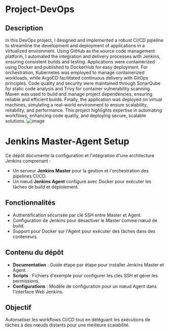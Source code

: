 # Project-DevOps
## Description
In this DevOps project, I designed and implemented a robust CI/CD pipeline to streamline the development and deployment of applications in a virtualized environment. Using GitHub as the source code management platform, I automated the integration and delivery processes with Jenkins, ensuring consistent builds and testing. Applications were containerized using Docker and published to DockerHub for easy deployment. For orchestration, Kubernetes was employed to manage containerized workloads, while ArgoCD facilitated continuous delivery with GitOps principles. Code quality and security were maintained through SonarQube for static code analysis and Trivy for container vulnerability scanning. Maven was used to build and manage project dependencies, ensuring reliable and efficient builds. Finally, the application was deployed on virtual machines, simulating a real-world environment to ensure scalability, reliability, and performance. This project highlights expertise in automating workflows, enhancing code quality, and deploying secure, scalable solutions.
![image](https://github.com/user-attachments/assets/e18256b3-5ee1-434e-915c-ce8512f4b4d9)
# Jenkins Master-Agent Setup

Ce dépôt documente la configuration et l'intégration d'une architecture Jenkins comprenant :
- Un serveur **Jenkins Master** pour la gestion et l'orchestration des pipelines CI/CD.
- Un nœud **Jenkins Agent** configuré avec Docker pour exécuter les tâches de build et déploiement.

## Fonctionnalités
- Authentification sécurisée par clé SSH entre Master et Agent.
- Configuration de Jenkins pour désactiver le Master comme nœud de build.
- Support pour Docker sur l'Agent pour exécuter des tâches dans des conteneurs.

## Contenu du dépôt
- **Documentation** : Guide étape par étape pour installer Jenkins Master et Agent.
- **Scripts** : Fichiers d'exemple pour configurer les clés SSH et gérer les permissions.
- **Configurations** : Modèle de configuration pour un nœud Agent dans l'interface Web Jenkins.

## Objectif
Automatiser les workflows CI/CD tout en déléguant les exécutions de tâches à des nœuds distants pour une meilleure scalabilité.


